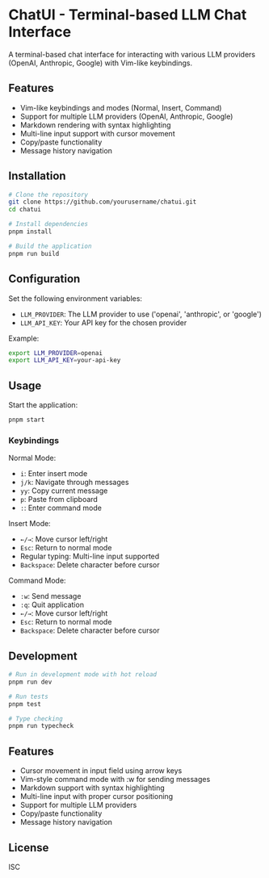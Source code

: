 # ChatUI - Terminal-based LLM Chat Interface

A terminal-based chat interface for interacting with various LLM providers (OpenAI, Anthropic, Google) with Vim-like keybindings.

## Features

- Vim-like keybindings and modes (Normal, Insert, Command)
- Support for multiple LLM providers (OpenAI, Anthropic, Google)
- Markdown rendering with syntax highlighting
- Multi-line input support with cursor movement
- Copy/paste functionality
- Message history navigation

## Installation

```bash
# Clone the repository
git clone https://github.com/yourusername/chatui.git
cd chatui

# Install dependencies
pnpm install

# Build the application
pnpm run build
```

## Configuration

Set the following environment variables:

- `LLM_PROVIDER`: The LLM provider to use ('openai', 'anthropic', or 'google')
- `LLM_API_KEY`: Your API key for the chosen provider

Example:
```bash
export LLM_PROVIDER=openai
export LLM_API_KEY=your-api-key
```

## Usage

Start the application:

```bash
pnpm start
```

### Keybindings

Normal Mode:
- `i`: Enter insert mode
- `j/k`: Navigate through messages
- `yy`: Copy current message
- `p`: Paste from clipboard
- `:`: Enter command mode

Insert Mode:
- `←/→`: Move cursor left/right
- `Esc`: Return to normal mode
- Regular typing: Multi-line input supported
- `Backspace`: Delete character before cursor

Command Mode:
- `:w`: Send message
- `:q`: Quit application
- `←/→`: Move cursor left/right
- `Esc`: Return to normal mode
- `Backspace`: Delete character before cursor

## Development

```bash
# Run in development mode with hot reload
pnpm run dev

# Run tests
pnpm test

# Type checking
pnpm run typecheck
```

## Features

- Cursor movement in input field using arrow keys
- Vim-style command mode with :w for sending messages
- Markdown support with syntax highlighting
- Multi-line input with proper cursor positioning
- Support for multiple LLM providers
- Copy/paste functionality
- Message history navigation

## License

ISC
